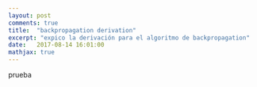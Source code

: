 ```yaml
---
layout: post
comments: true
title:  "backpropagation derivation"
excerpt: "expico la derivación para el algoritmo de backpropagation"
date:   2017-08-14 16:01:00
mathjax: true
---
```

prueba
